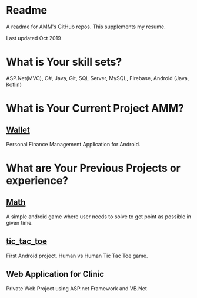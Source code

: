 # Readme
A readme for AMM's GitHub repos. This supplements my resume.

Last updated Oct 2019

# What is Your skill sets?

ASP.Net(MVC), C#, Java, Git, SQL Server, MySQL, Firebase, Android (Java, Kotlin)

# What is Your Current Project AMM?

## [Wallet]( https://github.com/amm-avies/wallet)

Personal Finance Management Application for Android.

# What are Your Previous Projects or experience?

## [Math](https://github.com/amm-avies/Math_Game/)

A simple android game where user needs to solve to get point as possible in given time.

## [tic_tac_toe](https://github.com/amm-avies/TicTacToe)

First Android project. Human vs Human Tic Tac Toe game.

## Web Application for Clinic

Private Web Project using ASP.net Framework and VB.Net
